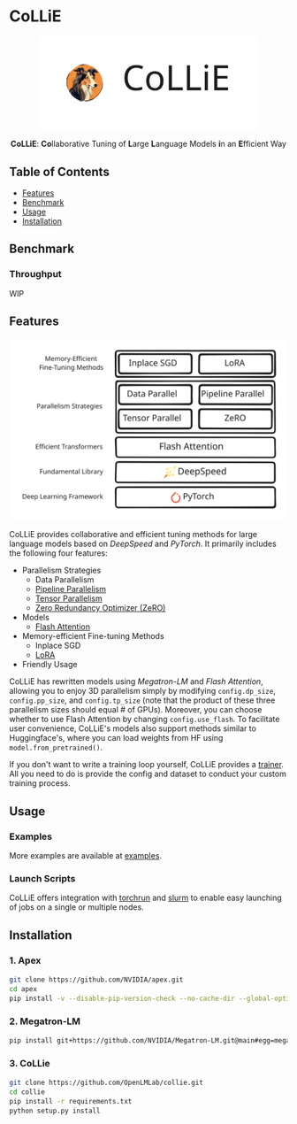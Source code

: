 # CoLLiE
<div align="center">
 <img src="docs/assets/images/collie_icon.svg" width="400px">

**CoLLiE**: **Co**llaborative Tuning of **L**arge **L**anguage Models **i**n an **E**fficient Way

</div>

## Table of Contents
- [Features](#features)
- [Benchmark](#benchmark)
- [Usage](#usage)
- [Installation](#installation)

## Benchmark
### Throughput
WIP

## Features
<div align="center">
    <img src="docs/assets/images/features.svg" width="800px">
</div>

CoLLiE provides collaborative and efficient tuning methods for large language models based on *DeepSpeed* and *PyTorch*. 
It primarily includes the following four features:
- Parallelism Strategies
  - Data Parallelism
  - [Pipeline Parallelism](https://arxiv.org/pdf/1811.06965.pdf)
  - [Tensor Parallelism](https://github.com/NVIDIA/Megatron-LM)
  - [Zero Redundancy Optimizer (ZeRO)](https://arxiv.org/pdf/1910.02054.pdf)
- Models
  - [Flash Attention](https://github.com/HazyResearch/flash-attention)
- Memory-efficient Fine-tuning Methods
  - Inplace SGD
  - [LoRA](https://arxiv.org/pdf/2106.09685.pdf)
- Friendly Usage

CoLLiE has rewritten models using *Megatron-LM* and *Flash Attention*, allowing you to enjoy 3D parallelism simply 
by modifying ```config.dp_size```, ```config.pp_size```, and ```config.tp_size``` (note that the product of these three parallelism sizes should equal # of GPUs). 
Moreover, you can choose whether to use Flash Attention by changing ``config.use_flash``. 
To facilitate user convenience, CoLLiE's models also support methods similar to Huggingface's, where you can load weights from HF using ```model.from_pretrained()```.

If you don't want to write a training loop yourself, CoLLiE provides a [trainer](collie/trainer/trainer.py).
All you need to do is provide the config and dataset to conduct your custom training process.

## Usage

### Examples
More examples are available at [examples](examples).

### Launch Scripts
CoLLiE offers integration with [torchrun](https://pytorch.org/docs/stable/elastic/run.html) and [slurm](https://github.com/SchedMD/slurm) to enable easy launching of jobs on a single or multiple nodes.

## Installation
### 1. Apex
```bash
git clone https://github.com/NVIDIA/apex.git
cd apex
pip install -v --disable-pip-version-check --no-cache-dir --global-option="--cpp_ext" --global-option="--cuda_ext" ./
```
### 2. Megatron-LM
```bash
pip install git+https://github.com/NVIDIA/Megatron-LM.git@main#egg=megatron.core
```
### 3. CoLLie
```bash
git clone https://github.com/OpenLMLab/collie.git
cd collie
pip install -r requirements.txt
python setup.py install
```
